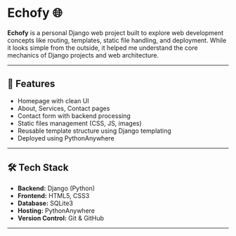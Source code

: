# Echofy 🌐

**Echofy** is a personal Django web project built to explore web development concepts like routing, templates, static file handling, and deployment. While it looks simple from the outside, it helped me understand the core mechanics of Django projects and web architecture.

---

## 🚀 Features

- Homepage with clean UI
- About, Services, Contact pages
- Contact form with backend processing
- Static files management (CSS, JS, images)
- Reusable template structure using Django templating
- Deployed using PythonAnywhere
---

## 🛠️ Tech Stack

- **Backend:** Django (Python)
- **Frontend:** HTML5, CSS3
- **Database:** SQLite3
- **Hosting:** PythonAnywhere
- **Version Control:** Git & GitHub

---
